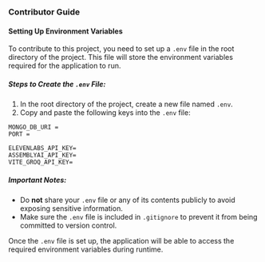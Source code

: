 ### Contributor Guide

#### Setting Up Environment Variables

To contribute to this project, you need to set up a `.env` file in the root directory of the project. This file will store the environment variables required for the application to run.

##### Steps to Create the `.env` File:

1. In the root directory of the project, create a new file named `.env`.
2. Copy and paste the following keys into the `.env` file:

```env
MONGO_DB_URI =
PORT = 

ELEVENLABS_API_KEY=
ASSEMBLYAI_API_KEY=
VITE_GROQ_API_KEY=
```

##### Important Notes:
- Do **not** share your `.env` file or any of its contents publicly to avoid exposing sensitive information.
- Make sure the `.env` file is included in `.gitignore` to prevent it from being committed to version control.

Once the `.env` file is set up, the application will be able to access the required environment variables during runtime. 